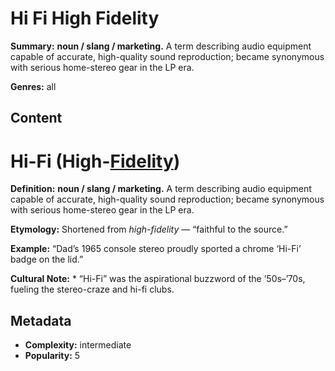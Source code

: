 # Hi Fi High Fidelity

**Summary:** **noun / slang / marketing.** A term describing audio equipment capable of accurate, high-quality sound reproduction; became synonymous with serious home-stereo gear in the LP era.

**Genres:** all

## Content

# Hi-Fi (High-[Fidelity](../f/fidelity.md))

**Definition:** **noun / slang / marketing.** A term describing audio equipment capable of accurate, high-quality sound reproduction; became synonymous with serious home-stereo gear in the LP era.

**Etymology:** Shortened from *high-fidelity* — “faithful to the source.”

**Example:** “Dad’s 1965 console stereo proudly sported a chrome ‘Hi-Fi’ badge on the lid.”

**Cultural Note:** * “Hi-Fi” was the aspirational buzzword of the ’50s–’70s, fueling the stereo-craze and hi-fi clubs.

## Metadata

- **Complexity:** intermediate
- **Popularity:** 5
